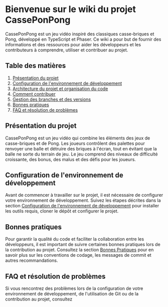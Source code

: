 # Bienvenue sur le wiki du projet CassePonPong

CassePonPong est un jeu vidéo inspiré des classiques casse-briques et Pong, développé en TypeScript et Phaser. Ce wiki a pour but de fournir des informations et des ressources pour aider les développeurs et les contributeurs à comprendre, utiliser et contribuer au projet.

## Table des matières

1. [Présentation du projet](#présentation-du-projet)
2. [Configuration de l'environnement de développement](#configuration-de-lenvironnement-de-développement)
3. [Architecture du projet et organisation du code](#architecture-du-projet-et-organisation-du-code)
4. [Comment contribuer](#comment-contribuer)
5. [Gestion des branches et des versions](#gestion-des-branches-et-des-versions)
6. [Bonnes pratiques](#bonnes-pratiques)
7. [FAQ et résolution de problèmes](#faq-et-résolution-de-problèmes)

## Présentation du projet

CassePonPong est un jeu vidéo qui combine les éléments des jeux de casse-briques et de Pong. Les joueurs contrôlent des palettes pour renvoyer une balle et détruire des briques à l'écran, tout en évitant que la balle ne sorte du terrain de jeu. Le jeu comprend des niveaux de difficulté croissante, des bonus, des malus et des défis pour les joueurs.

## Configuration de l'environnement de développement

Avant de commencer à travailler sur le projet, il est nécessaire de configurer votre environnement de développement. Suivez les étapes décrites dans la section [Configuration de l'environnement de développement](https://github.com/MichaelManem/CassePonPong/wiki/GPT_Configuration-de-l'environnement-de-d%C3%A9veloppement) pour installer les outils requis, cloner le dépôt et configurer le projet.

## Bonnes pratiques

Pour garantir la qualité du code et faciliter la collaboration entre les développeurs, il est important de suivre certaines bonnes pratiques lors de la contribution au projet. Consultez la section [Bonnes Pratiques](https://github.com/MichaelManem/CassePonPong/wiki#bonnes-pratiques) pour en savoir plus sur les conventions de codage, les messages de commit et autres recommandations.

## FAQ et résolution de problèmes

Si vous rencontrez des problèmes lors de la configuration de votre environnement de développement, de l'utilisation de Git ou de la contribution au projet, consultez
